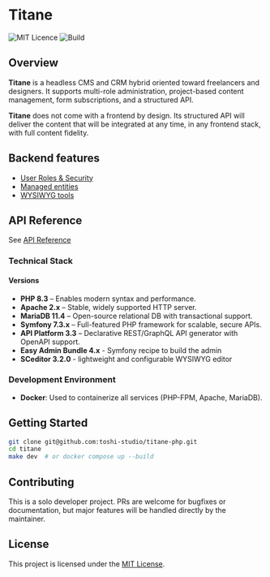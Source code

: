 # Titane

![MIT Licence](https://img.shields.io/badge/license-MIT-blue)
![Build](https://img.shields.io/github/actions/workflow/status/toshi-studio/titane/ci.yml)


## Overview

**Titane** is a headless CMS and CRM hybrid oriented toward freelancers and designers. It supports multi-role administration, project-based content management, form subscriptions, and a structured API.

**Titane** does not come with a frontend by design. Its structured API will deliver the content that will be integrated at any time, in any frontend stack, with full content fidelity.

## Backend features 

* [User Roles & Security](docs/backend/security.md)
* [Managed entities](docs/backend/crm_content_types.md)
* [WYSIWYG tools](docs/backend/wysiwyg_tools.md)

## API Reference
See [API Reference](docs/API/api_reference.md)


### Technical Stack
#### Versions
- **PHP 8.3** – Enables modern syntax and performance.
- **Apache 2.x** – Stable, widely supported HTTP server.
- **MariaDB 11.4** – Open-source relational DB with transactional support.
- **Symfony 7.3.x** – Full-featured PHP framework for scalable, secure APIs.
- **API Platform 3.3** – Declarative REST/GraphQL API generator with OpenAPI support.
- **Easy Admin Bundle 4.x** - Symfony recipe to build the admin
- **SCeditor 3.2.0** - lightweight and configurable WYSIWYG editor

### Development Environment
- **Docker**: Used to containerize all services (PHP-FPM, Apache, MariaDB).

## Getting Started
```bash
git clone git@github.com:toshi-studio/titane-php.git
cd titane
make dev  # or docker compose up --build
```

## Contributing
This is a solo developer project. PRs are welcome for bugfixes or documentation, but major features will be handled directly by the maintainer.


## License

This project is licensed under the [MIT License](LICENCE.md).

